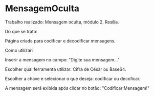 # MensagemOculta

Trabalho realizado: Mensagem oculta, módulo 2, Resília.

Do que se trata:

Página criada para codificar e decodificar mensagens.


Como utilizar:

Inserir a mensagem no campo: "Digite sua mensagem..."

Escolher qual ferramenta utilizar: Cifra de César ou Base64.

Escolher a chave e selecionar o que deseja: codificar ou decoficar.

A mensagem será exibida após clicar no botão: "Codificar Mensagem!"
